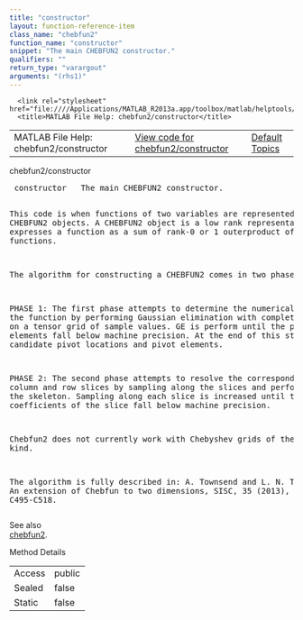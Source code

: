 ```yaml
---
title: "constructor"
layout: function-reference-item
class_name: "chebfun2"
function_name: "constructor"
snippet: "The main CHEBFUN2 constructor."
qualifiers: ""
return_type: "varargout"
arguments: "(rhs1)"
---
```


<html>
   <head>
      <meta http-equiv="Content-Type" content="text/html; charset=utf-8">
   
      <link rel="stylesheet" href="file:////Applications/MATLAB_R2013a.app/toolbox/matlab/helptools/private/helpwin.css">
      <title>MATLAB File Help: chebfun2/constructor</title>
   </head>
   <body>
      <!--Single-page help-->
      <table border="0" cellspacing="0" width="100%">
         <tr class="subheader">
            <td class="headertitle">MATLAB File Help: chebfun2/constructor</td>
            <td class="subheader-left"><a href="matlab:edit chebfun2/constructor">View code for chebfun2/constructor</a></td>
            <td class="subheader-right"><a href="matlab:helpwin">Default Topics</a></td>
         </tr>
      </table>
      <div class="title">chebfun2/constructor</div>
      <div class="helptext"><pre><!--helptext --> <span class="helptopic">constructor</span>   The main CHEBFUN2 constructor.
 
  This code is when functions of two variables are represented as CHEBFUN2
  objects. A CHEBFUN2 object is a low rank representation and expresses a
  function as a sum of rank-0 or 1 outerproduct of univariate functions.
 
  The algorithm for constructing a CHEBFUN2 comes in two phases:
 
  PHASE 1: The first phase attempts to determine the numerical rank of the
  function by performing Gaussian elimination with complete pivoting on a tensor
  grid of sample values. GE is perform until the pivoting elements fall below
  machine precision.  At the end of this stage we have candidate pivot locations
  and pivot elements.
 
  PHASE 2: The second phase attempts to resolve the corresponding column and row
  slices by sampling along the slices and performing GE on the skeleton.
  Sampling along each slice is increased until the Chebyshev coefficients of the
  slice fall below machine precision.
 
  Chebfun2 does not currently work with Chebyshev grids of the 1st kind.
 
  The algorithm is fully described in:
   A. Townsend and L. N. Trefethen, An extension of Chebfun to two dimensions,
   SISC, 35 (2013), C495-C518.</pre></div><!--after help --><!--seeAlso--><div class="footerlinktitle">See also</div><div class="footerlink"> <a href="matlab:helpwin chebfun2">chebfun2</a>.
</div>
      <!--Method-->
      <div class="sectiontitle">Method Details</div>
      <table class="class-details">
         <tr>
            <td class="class-detail-label">Access</td>
            <td>public</td>
         </tr>
         <tr>
            <td class="class-detail-label">Sealed</td>
            <td>false</td>
         </tr>
         <tr>
            <td class="class-detail-label">Static</td>
            <td>false</td>
         </tr>
      </table>
   </body>
</html>
